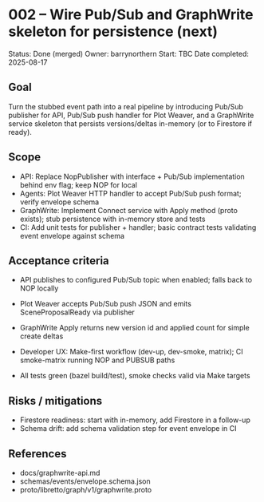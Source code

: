 # 002 – Wire Pub/Sub and GraphWrite skeleton for persistence (next)

Status: Done (merged)
Owner: barrynorthern
Start: TBC
Date completed: 2025-08-17

## Goal
Turn the stubbed event path into a real pipeline by introducing Pub/Sub publisher for API, Pub/Sub push handler for Plot Weaver, and a GraphWrite service skeleton that persists versions/deltas in-memory (or to Firestore if ready).

## Scope
- API: Replace NopPublisher with interface + Pub/Sub implementation behind env flag; keep NOP for local
- Agents: Plot Weaver HTTP handler to accept Pub/Sub push format; verify envelope schema
- GraphWrite: Implement Connect service with Apply method (proto exists); stub persistence with in-memory store and tests
- CI: Add unit tests for publisher + handler; basic contract tests validating event envelope against schema

## Acceptance criteria
- API publishes to configured Pub/Sub topic when enabled; falls back to NOP locally
- Plot Weaver accepts Pub/Sub push JSON and emits SceneProposalReady via publisher
- GraphWrite Apply returns new version id and applied count for simple create deltas
- Developer UX: Make-first workflow (dev-up, dev-smoke, matrix); CI smoke-matrix running NOP and PUBSUB paths

- All tests green (bazel build/test), smoke checks valid via Make targets

## Risks / mitigations
- Firestore readiness: start with in-memory, add Firestore in a follow-up
- Schema drift: add schema validation step for event envelope in CI

## References
- docs/graphwrite-api.md
- schemas/events/envelope.schema.json
- proto/libretto/graph/v1/graphwrite.proto

